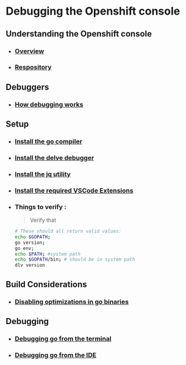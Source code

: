 # Debugging the Openshift console
## Understanding the Openshift console
- ### [Overview](console-overview.md)
- ### [Respository](console-git-repository-structure.md)
## Debuggers
- ### [How debugging works](how-debugging-works.md)
## Setup
- ### [Install the go compiler](installing-go.md)
- ### [Install the delve debugger](installing-delve.md)
- ### [Install the jq utility](install-jq.md)
- ### [Install the required VSCode Extensions](install-vscode-extensions.md)
- ### Things to verify :
  > Verify that 
  ```bash
  # These should all return valid values:
  echo $GOPATH;
  go version;
  go env;
  echo $PATH; #system path
  echo $GOPATH/bin; # should be in system path
  dlv version
  ```

## Build Considerations
- ### [Disabling optimizations in go binaries](building-go-for-debugging.md)
## Debugging
- ### [Debugging go from the terminal](debugging-go-from-the-terminal.md)
- ### [Debugging go from the IDE]()